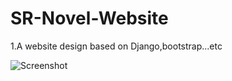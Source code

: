 # SR-Novel-Website
1.A website design based on Django,bootstrap...etc


![Screenshot](SR-Novel-Website/UI/index.png)
      
